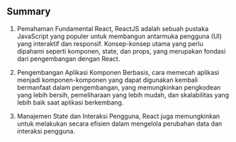 ## Summary

1. Pemahaman Fundamental React, ReactJS adalah sebuah pustaka JavaScript yang populer untuk membangun antarmuka pengguna (UI) yang interaktif dan responsif. Konsep-konsep utama yang perlu dipahami seperti komponen, state, dan props, yang merupakan fondasi dari pengembangan dengan React.

2. Pengembangan Aplikasi Komponen Berbasis, cara memecah aplikasi menjadi komponen-komponen yang dapat digunakan kembali bermanfaat dalam pengembangan, yang memungkinkan pengkodean yang lebih bersih, pemeliharaan yang lebih mudah, dan skalabilitas yang lebih baik saat aplikasi berkembang.

3. Manajemen State dan Interaksi Pengguna, React juga memungkinkan untuk melakukan secara efisien dalam mengelola perubahan data dan interaksi pengguna.
